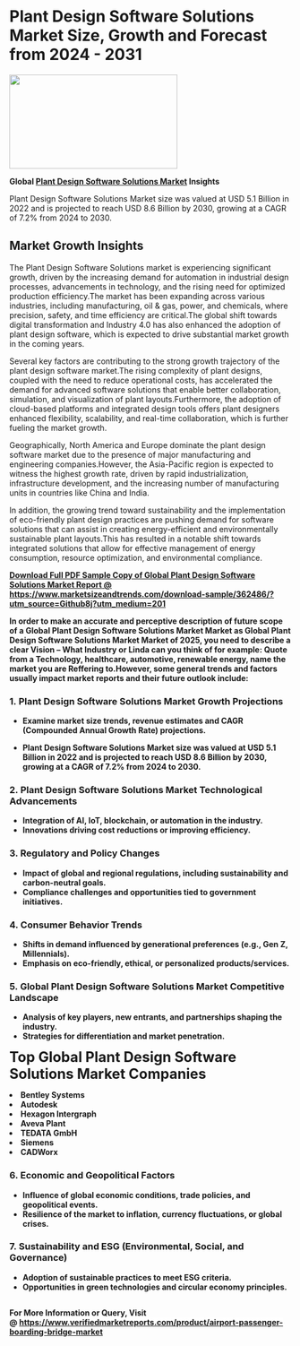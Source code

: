 <H1>Plant Design Software Solutions Market Size, Growth and Forecast from 2024 - 2031</H1><img class="aligncenter size-medium wp-image-584254" src="https://thirdeyenews.in/wp-content/uploads/2024/09/Global-Market-Research-300x168.jpeg" alt="" width="300" height="168" /><p><strong>Global&nbsp;<a href="https://www.marketsizeandtrends.com/download-sample/362486/?utm_source=Github8j?utm_medium=201">Plant Design Software Solutions Market</a> Insights</strong></p><p>Plant Design Software Solutions Market size was valued at USD 5.1 Billion in 2022 and is projected to reach USD 8.6 Billion by 2030, growing at a CAGR of 7.2% from 2024 to 2030.</p><p><h2>Market Growth Insights</h2> <p>The Plant Design Software Solutions market is experiencing significant growth, driven by the increasing demand for automation in industrial design processes, advancements in technology, and the rising need for optimized production efficiency.The market has been expanding across various industries, including manufacturing, oil & gas, power, and chemicals, where precision, safety, and time efficiency are critical.The global shift towards digital transformation and Industry 4.0 has also enhanced the adoption of plant design software, which is expected to drive substantial market growth in the coming years.</p> <p><strong><a href="#"></a></strong></p> <p>Several key factors are contributing to the strong growth trajectory of the plant design software market.The rising complexity of plant designs, coupled with the need to reduce operational costs, has accelerated the demand for advanced software solutions that enable better collaboration, simulation, and visualization of plant layouts.Furthermore, the adoption of cloud-based platforms and integrated design tools offers plant designers enhanced flexibility, scalability, and real-time collaboration, which is further fueling the market growth.</p> <p>Geographically, North America and Europe dominate the plant design software market due to the presence of major manufacturing and engineering companies.However, the Asia-Pacific region is expected to witness the highest growth rate, driven by rapid industrialization, infrastructure development, and the increasing number of manufacturing units in countries like China and India.</p> <p>In addition, the growing trend toward sustainability and the implementation of eco-friendly plant design practices are pushing demand for software solutions that can assist in creating energy-efficient and environmentally sustainable plant layouts.This has resulted in a notable shift towards integrated solutions that allow for effective management of energy consumption, resource optimization, and environmental compliance.</p> <p><strong><a href="#"></p><p><span class=""><strong>Download Full PDF Sample Copy of Global Plant Design Software Solutions Market Report</strong> @ <a href="https://www.marketsizeandtrends.com/download-sample/362486/?utm_source=Github8j?utm_medium=201" target="_blank">https://www.marketsizeandtrends.com/download-sample/362486/?utm_source=Github8j?utm_medium=201</a></span></p><p>In order to make an accurate and perceptive description of future scope of a Global&nbsp;Plant Design Software Solutions Market Market as Global&nbsp;Plant Design Software Solutions Market Market of 2025, you need to describe a clear Vision &ndash; What Industry or Linda can you think of for example: Quote from a Technology, healthcare, automotive, renewable energy, name the market you are Reffering to.However, some general trends and factors usually impact market reports and their future outlook include:</p><h3>1.&nbsp;<strong>Plant Design Software Solutions Market Growth Projections</strong></h3><ul><li>Examine market size trends, revenue estimates and CAGR (Compounded Annual Growth Rate) projections.</li><li><p>Plant Design Software Solutions Market size was valued at USD 5.1 Billion in 2022 and is projected to reach USD 8.6 Billion by 2030, growing at a CAGR of 7.2% from 2024 to 2030.</p></li></ul><h3>2.&nbsp;<strong>Plant Design Software Solutions Market Technological Advancements</strong></h3><ul><li>Integration of AI, IoT, blockchain, or automation in the industry.</li><li>Innovations driving cost reductions or improving efficiency.</li></ul><h3>3.&nbsp;<strong>Regulatory and Policy Changes</strong></h3><ul><li>Impact of global and regional regulations, including sustainability and carbon-neutral goals.</li><li>Compliance challenges and opportunities tied to government initiatives.</li></ul><h3>4.&nbsp;<strong>Consumer Behavior Trends</strong></h3><ul><li>Shifts in demand influenced by generational preferences (e.g., Gen Z, Millennials).</li><li>Emphasis on eco-friendly, ethical, or personalized products/services.</li></ul><h3>5.&nbsp;<strong>Global Plant Design Software Solutions Market Competitive Landscape</strong></h3><ul><li>Analysis of key players, new entrants, and partnerships shaping the industry.</li><li>Strategies for differentiation and market penetration.</li></ul><p data-pm-slice="1 1 []"><span style="color: inherit; font-family: inherit; font-size: 25px;">Top Global Plant Design Software Solutions Market Companies</span></p><div class="" data-test-id=""><p><li>Bentley Systems</li><li> Autodesk</li><li> Hexagon Intergraph</li><li> Aveva Plant</li><li> TEDATA GmbH</li><li> Siemens</li><li> CADWorx</li></p></div><h3>6.&nbsp;<strong>Economic and Geopolitical Factors</strong></h3><ul><li>Influence of global economic conditions, trade policies, and geopolitical events.</li><li>Resilience of the market to inflation, currency fluctuations, or global crises.</li></ul><h3>7.&nbsp;<strong>Sustainability and ESG (Environmental, Social, and Governance)</strong></h3><ul><li>Adoption of sustainable practices to meet ESG criteria.</li><li>Opportunities in green technologies and circular economy principles.</li></ul><h2><strong style="font-size: 14px;">For More Information or Query, Visit @&nbsp;</strong><a style="background-color: #ffffff; font-size: 14px;" href="https://www.marketsizeandtrends.com/report/plant-design-software-solutions-market/" target="_blank">https://www.verifiedmarketreports.com/product/airport-passenger-boarding-bridge-market</a></h2>